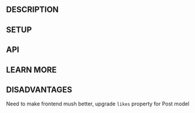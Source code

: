 ## DESCRIPTION

## SETUP

## API

## LEARN MORE

## DISADVANTAGES
Need to make frontend mush better, upgrade `likes` 
property for Post model
